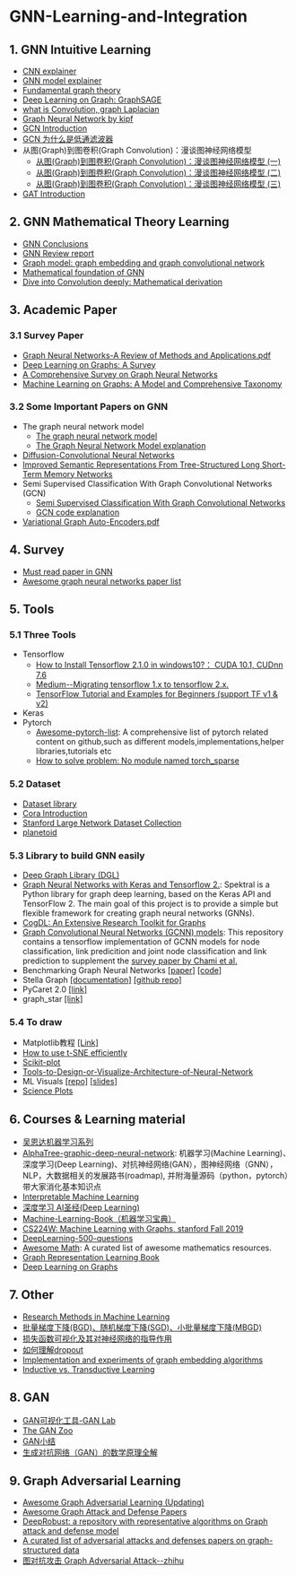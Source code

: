 # GNN-Learning-and-Integration

## 1. GNN Intuitive Learning
- [CNN explainer](https://github.com/poloclub/cnn-explainer)
- [GNN model explainer](https://github.com/RexYing/gnn-model-explainer)
- [Fundamental graph theory](https://www.bilibili.com/video/av62661713/?spm_id_from=333.788.videocard.3)
- [Deep Learning on Graph: GraphSAGE](https://www.bilibili.com/video/av51673220/?spm_id_from=333.788.videocard.1)
- [what is Convolution, graph Laplacian](https://zhuanlan.zhihu.com/p/54505069)
- [Graph Neural Network by kipf](http://tkipf.github.io/graph-convolutional-networks/)
- [GCN Introduction](https://zhuanlan.zhihu.com/p/120311352)
- [GCN 为什么是低通滤波器](https://zhuanlan.zhihu.com/p/142640571)
- 从图(Graph)到图卷积(Graph Convolution)：漫谈图神经网络模型
  - [从图(Graph)到图卷积(Graph Convolution)：漫谈图神经网络模型 (一)](https://www.cnblogs.com/SivilTaram/p/graph_neural_network_1.html)
  - [从图(Graph)到图卷积(Graph Convolution)：漫谈图神经网络模型 (二)](https://www.cnblogs.com/SivilTaram/p/graph_neural_network_2.html)
  - [从图(Graph)到图卷积(Graph Convolution)：漫谈图神经网络模型 (三)](https://www.cnblogs.com/SivilTaram/p/graph_neural_network_3.html)
- [GAT Introduction](https://zhuanlan.zhihu.com/p/112938037)

## 2. GNN Mathematical Theory Learning
- [GNN Conclusions](https://zhuanlan.zhihu.com/p/76001080)
- [GNN Review report](https://github.com/Billy1900/GNN-Learning-and-Integration/blob/master/GNN_Review1.1.pdf)
- [Graph model: graph embedding and graph convolutional network](https://zhuanlan.zhihu.com/p/65539782)
- [Mathematical foundation of GNN](http://xtf615.com/2019/02/24/gcn/)
- [Dive into Convolution deeply: Mathematical derivation](https://www.zhihu.com/question/54504471/answer/332657604)

## 3. Academic Paper
### 3.1 Survey Paper
- [Graph Neural Networks-A Review of Methods and Applications.pdf](https://arxiv.org/abs/1812.08434)
- [Deep Learning on Graphs: A Survey](https://arxiv.org/pdf/1812.04202.pdf)
- [A Comprehensive Survey on Graph Neural Networks](https://arxiv.org/abs/1901.00596)
- [Machine Learning on Graphs: A Model and Comprehensive Taxonomy](https://arxiv.org/pdf/2005.03675.pdf)
### 3.2 Some Important Papers on GNN
- The graph neural network model
  - [The graph neural network model](http://persagen.com/files/misc/scarselli2009graph.pdf)
  - [The Graph Neural Network Model explanation](https://github.com/Billy1900/GNN-Learning-and-Integration/blob/master/%E8%AE%BA%E6%96%87%E3%80%8AThe%20Graph%20Neural%20Network%20Model%E3%80%8B%E4%B8%ADGNN%E6%A8%A1%E5%9E%8B%E5%8F%8A%E5%AE%9E%E7%8E%B0%E7%BB%86%E8%8A%82.pdf)
- [Diffusion-Convolutional Neural Networks](https://papers.nips.cc/paper/6212-diffusion-convolutional-neural-networks.pdf)
- [Improved Semantic Representations From Tree-Structured Long Short-Term Memory Networks](https://arxiv.org/abs/1503.00075)
- Semi Supervised Classification With Graph Convolutional Networks (GCN)
  - [Semi Supervised Classification With Graph Convolutional Networks](https://arxiv.org/abs/1609.02907)
  - [GCN code explanation](https://blog.csdn.net/yyl424525/article/details/100634211)
- [Variational Graph Auto-Encoders.pdf](https://arxiv.org/abs/1611.07308)

## 4. Survey
- [Must read paper in GNN](https://github.com/Billy1900/GNN-Learning-and-Integration/blob/master/Must_read_paper_GNN.md)
- [Awesome graph neural networks paper list](https://github.com/nnzhan/Awesome-Graph-Neural-Networks)

## 5. Tools
### 5.1 Three Tools
  - Tensorflow
    - [How to Install Tensorflow 2.1.0 in windows10?： CUDA 10.1, CUDnn 7.6](https://blog.csdn.net/weixin_44170512/article/details/103990592)
    - [Medium--Migrating tensorflow 1.x to tensorflow 2.x.](https://medium.com/tensorflow/upgrading-your-code-to-tensorflow-2-0-f72c3a4d83b5)
    - [TensorFlow Tutorial and Examples for Beginners (support TF v1 & v2)](https://github.com/aymericdamien/TensorFlow-Examples)
  - Keras
  - Pytorch
    - [Awesome-pytorch-list](https://github.com/bharathgs/Awesome-pytorch-list): A comprehensive list of pytorch related content on github,such as different models,implementations,helper libraries,tutorials etc
    - [How to solve problem: No module named torch_sparse](https://zhuanlan.zhihu.com/p/163180187)
### 5.2 Dataset
  - [Dataset library](https://linqs.soe.ucsc.edu/data)
  - [Cora Introduction](https://blog.csdn.net/yeziand01/article/details/93374216)
  - [Stanford Large Network Dataset Collection](https://snap.stanford.edu/data/)
  - [planetoid](https://github.com/kimiyoung/planetoid)
### 5.3 Library to build GNN easily
- [Deep Graph Library (DGL)](https://github.com/dmlc/dgl)
- [Graph Neural Networks with Keras and Tensorflow 2.](https://github.com/danielegrattarola/spektral): Spektral is a Python library for graph deep learning, based on the Keras API and TensorFlow 2. The main goal of this project is to provide a simple but flexible framework for creating graph neural networks (GNNs).
- [CogDL: An Extensive Research Toolkit for Graphs](https://github.com/THUDM/cogdl/)
- [Graph Convolutional Neural Networks (GCNN) models](https://github.com/google/gcnn-survey-paper): This repository contains a tensorflow implementation of GCNN models for node classification, link predicition and joint node classification and link prediction to supplement the [survey paper by Chami et al.](https://arxiv.org/pdf/2005.03675.pdf)
- Benchmarking Graph Neural Networks [[paper]](https://arxiv.org/pdf/2003.00982v3.pdf) [[code]](https://github.com/graphdeeplearning/benchmarking-gnns)
- Stella Graph [[documentation]](https://stellargraph.readthedocs.io/en/stable/index.html) [[github repo]](https://github.com/stellargraph/stellargraph)
- PyCaret 2.0 [[link]](https://github.com/pycaret/pycaret)
- graph_star [[link]](https://github.com/graph-star-team/graph_star)
### 5.4 To draw
- Matplotlib教程 [[Link]](https://morvanzhou.github.io/tutorials/data-manipulation/plt/)
- [How to use t-SNE efficiently](https://distill.pub/2016/misread-tsne/)
- [Scikit-plot](https://github.com/reiinakano/scikit-plot)
- [Tools-to-Design-or-Visualize-Architecture-of-Neural-Network](https://github.com/ashishpatel26/Tools-to-Design-or-Visualize-Architecture-of-Neural-Network)
- ML Visuals [[repo]](https://github.com/dair-ai/ml-visuals) [[slides]](https://docs.google.com/presentation/d/11mR1nkIR9fbHegFkcFq8z9oDQ5sjv8E3JJp1LfLGKuk/edit#slide=id.g85a0789696_743_21)
- [Science Plots](https://github.com/garrettj403/SciencePlots)

## 6. Courses & Learning material
- [吴恩达机器学习系列](https://zhuanlan.zhihu.com/p/108243142)
- [AlphaTree-graphic-deep-neural-network](https://github.com/weslynn/AlphaTree-graphic-deep-neural-network): 机器学习(Machine Learning)、深度学习(Deep Learning)、对抗神经网络(GAN），图神经网络（GNN），NLP，大数据相关的发展路书(roadmap), 并附海量源码（python，pytorch）带大家消化基本知识点
- [Interpretable Machine Learning](https://github.com/christophM/interpretable-ml-book)
- [深度学习 AI圣经(Deep Learning)](https://github.com/MingchaoZhu/DeepLearning)
- [Machine-Learning-Book（机器学习宝典）](https://github.com/yuanxiaosc/Machine-Learning-Book)
- [CS224W: Machine Learning with Graphs, stanford Fall 2019](http://web.stanford.edu/class/cs224w/)
- [DeepLearning-500-questions](https://github.com/scutan90/DeepLearning-500-questions)
- [Awesome Math](https://github.com/llSourcell/learn_math_fast): A curated list of awesome mathematics resources.
- [Graph Representation Learning Book](https://www.cs.mcgill.ca/~wlh/grl_book/)
- [Deep Learning on Graphs](https://cse.msu.edu/~mayao4/dlg_book/)

## 7. Other
- [Research Methods in Machine Learning](https://github.com/Billy1900/GNN-Learning-and-Integration/blob/master/new-in-ml-2019.pdf)
- [批量梯度下降(BGD)、随机梯度下降(SGD)、小批量梯度下降(MBGD)](https://zhuanlan.zhihu.com/p/72929546)
- [损失函数可视化及其对神经网络的指导作用](https://zhuanlan.zhihu.com/p/52314278)
- [如何理解dropout](https://blog.csdn.net/stdcoutzyx/article/details/49022443)
- [Implementation and experiments of graph embedding algorithms](https://github.com/shenweichen/GraphEmbedding)
- [Inductive vs. Transductive Learning](https://towardsdatascience.com/inductive-vs-transductive-learning-e608e786f7d)

## 8. GAN
- [GAN可视化工具-GAN Lab](https://zhuanlan.zhihu.com/p/111904496)
- [The GAN Zoo](https://github.com/hindupuravinash/the-gan-zoo)
- [GAN小结](https://zhuanlan.zhihu.com/p/34916654)
- [生成对抗网络（GAN）的数学原理全解](https://zhuanlan.zhihu.com/p/261871560)

## 9. Graph Adversarial Learning
- [Awesome Graph Adversarial Learning (Updating)](https://github.com/gitgiter/Graph-Adversarial-Learning)
- [Awesome Graph Attack and Defense Papers](https://github.com/Billy1900/GCN-DP/blob/master/Awesome%20Graph%20Attack%20and%20Defense%20Papers.md)
- [DeepRobust: a repository with representative algorithms on Graph attack and defense model](https://github.com/DSE-MSU/DeepRobust/tree/master/deeprobust/graph)
- [A curated list of adversarial attacks and defenses papers on graph-structured data](https://github.com/safe-graph/graph-adversarial-learning-literature)
- [图对抗攻击 Graph Adversarial Attack--zhihu](https://zhuanlan.zhihu.com/p/88934914)
